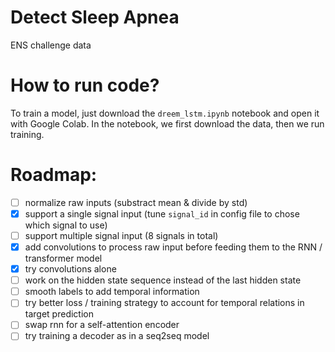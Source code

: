 # Detect Sleep Apnea
ENS challenge data

# How to run code?
To train a model, just download the `dreem_lstm.ipynb` notebook and open it with Google Colab. In the notebook, we first download the data, then we run training.

# Roadmap:
- [ ] normalize raw inputs (substract mean & divide by std)
- [x] support a single signal input (tune `signal_id` in config file to chose which signal to use)
- [ ] support multiple signal input (8 signals in total)
- [x] add convolutions to process raw input before feeding them to the RNN / transformer model
- [x] try convolutions alone
- [ ] work on the hidden state sequence instead of the last hidden state
- [ ] smooth labels to add temporal information
- [ ] try better loss / training strategy to account for temporal relations in target prediction
- [ ] swap rnn for a self-attention encoder
- [ ] try training a decoder as in a seq2seq model
